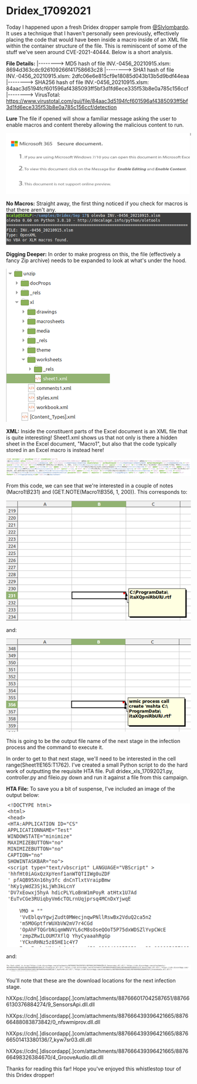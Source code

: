 # Dridex_17092021

Today I happened upon a fresh Dridex dropper sample from [@Slvlombardo](https://twitter.com/Slvlombardo/status/1438494754489110530).  It uses a technique that I haven't personally seen previously, effectively placing the code that would have been inside a macro inside of an XML file within the container structure of the file.  This is reminiscent of some of the stuff we've seen around CVE-2021-40444.  Below is a short analysis.

**File Details:**
|--------> MD5 hash of file INV.-0456_20210915.xlsm: 8694d363cdc926109266f41758663c28
|--------> SHA1 hash of file INV.-0456_20210915.xlsm: 2dfc06e6e815cf9e18085d043b13b5d9bdf44eaa
|--------> SHA256 hash of file INV.-0456_20210915.xlsm: 84aac3d5194fcf601596af4385093ff5bf3d1fd6ece335f53b8e0a785c156ccf
|--------> VirusTotal: https://www.virustotal.com/gui/file/84aac3d5194fcf601596af4385093ff5bf3d1fd6ece335f53b8e0a785c156ccf/detection

**Lure**
The file if opened will show a familiar message asking the user to enable macros and content thereby allowing the malicious content to run.

![alt text](https://github.com/slaughterjames/Dridex_17092021/blob/main/lure.png)

**No Macros:**
Straight away, the first thing noticed if you check for macros is that there aren't any.
![alt text](https://github.com/slaughterjames/Dridex_17092021/blob/main/olevba.png)

**Digging Deeper:**
In order to make progress on this, the file (effectively a fancy Zip archive) needs to be expanded to look at what's under the hood. 

![alt text](https://github.com/slaughterjames/Dridex_17092021/blob/main/Structure.png)

**XML:**
Inside the constituent parts of the Excel document is an XML file that is quite interesting!  Sheet1.xml shows us that not only is there a hidden sheet in the Excel document, "Macro1", but also that the code typically stored in an Excel macro is instead here!

![alt text](https://github.com/slaughterjames/Dridex_17092021/blob/main/xml.png)

From this code, we can see that we're interested in a couple of notes (Macro1!$B$231) and (GET.NOTE(Macro1!$B$356, 1, 200)).  This corresponds to:

![alt text](https://github.com/slaughterjames/Dridex_17092021/blob/main/writefile.png)

and:

![alt text](https://github.com/slaughterjames/Dridex_17092021/blob/main/command.png)

This is going to be the output file name of the next stage in the infection process and the command to execute it.

In order to get to that next stage, we'll need to be interested in the cell range(Sheet1!E165:T1762).  I've created a small Python script to do the hard work of outputting the requisite HTA file.  Pull dridex_xls_17092021.py, controller.py and fileio.py down and run it against a file from this campaign.

**HTA File:**
To save you a bit of suspense, I've included an image of the output below:

![alt text](https://github.com/slaughterjames/Dridex_17092021/blob/main/badfile1.png)

and:

![alt text](https://github.com/slaughterjames/Dridex_17092021/blob/main/badfile2.png)

You'll note that these are the download locations for the next infection stage.

hXXps://cdn[.]discordapp[.]com/attachments/887666017042587651/887666130376884274/9_SensorsApi.dll.dll

hXXps://cdn[.]discordapp[.]com/attachments/887666439396421665/887666488083873842/0_nfswmiprov.dll.dll

hXXps://cdn[.]discordapp[.]com/attachments/887666439396421665/887666501413380136/7_kyw7sr03.dll.dll

hXXps://cdn[.]discordapp[.]com/attachments/887666439396421665/887666498326384670/4_GrooveAudio.dll.dll

Thanks for reading this far!  Hope you've enjoyed this whistlestop tour of this Dridex dropper! 
